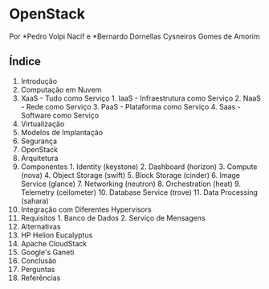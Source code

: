 # OpenStack

Por *Pedro Volpi Nacif e *Bernardo Dornellas Cysneiros Gomes de Amorim

## Índice

1. Introdução
2. Computação em Nuvem
  1. XaaS - Tudo como Serviço
    1. IaaS - Infraestrutura como Serviço
    2. NaaS - Rede como Serviço
    3. PaaS - Plataforma como Serviço
    4. Saas - Software como Serviço
  2. Virtualização
  3. Modelos de Implantação
  4. Segurança
3. OpenStack
  1. Arquitetura
  2. Componentes
    1. Identity (keystone)
    2. Dashboard (horizon)
    3. Compute (nova)
    4. Object Storage (swift)
    5. Block Storage (cinder)
    6. Image Service (glance)
    7. Networking (neutron)
    8. Orchestration (heat)
    9. Telemetry (ceilometer)
    10. Database Service (trove)
    11. Data Processing (sahara)
  3. Integração com Diferentes Hypervisors
  4. Requisitos
    1. Banco de Dados
    2. Serviço de Mensagens
4. Alternativas
  1. HP Helion Eucalyptus
  2. Apache CloudStack
  3. Google's Ganeti
5. Conclusão
6. Perguntas
7. Referências
